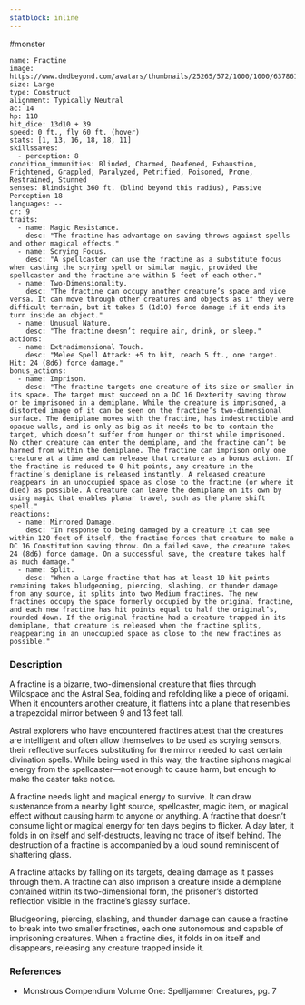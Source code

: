 ```yaml
---
statblock: inline
---
```

 #monster 

```statblock
name: Fractine
image: https://www.dndbeyond.com/avatars/thumbnails/25265/572/1000/1000/637861450545952412.jpeg
size: Large
type: Construct
alignment: Typically Neutral
ac: 14
hp: 110
hit_dice: 13d10 + 39
speed: 0 ft., fly 60 ft. (hover)
stats: [1, 13, 16, 18, 18, 11]
skillssaves:
  - perception: 8
condition_immunities: Blinded, Charmed, Deafened, Exhaustion, Frightened, Grappled, Paralyzed, Petrified, Poisoned, Prone, Restrained, Stunned
senses: Blindsight 360 ft. (blind beyond this radius), Passive Perception 18
languages: --
cr: 9
traits:
  - name: Magic Resistance.
    desc: "The fractine has advantage on saving throws against spells and other magical effects."
  - name: Scrying Focus.
    desc: "A spellcaster can use the fractine as a substitute focus when casting the scrying spell or similar magic, provided the spellcaster and the fractine are within 5 feet of each other."
  - name: Two-Dimensionality.
    desc: "The fractine can occupy another creature’s space and vice versa. It can move through other creatures and objects as if they were difficult terrain, but it takes 5 (1d10) force damage if it ends its turn inside an object."
  - name: Unusual Nature.
    desc: "The fractine doesn’t require air, drink, or sleep."
actions:
  - name: Extradimensional Touch.
    desc: "Melee Spell Attack: +5 to hit, reach 5 ft., one target. Hit: 24 (8d6) force damage."
bonus_actions:
  - name: Imprison.
    desc: "The fractine targets one creature of its size or smaller in its space. The target must succeed on a DC 16 Dexterity saving throw or be imprisoned in a demiplane. While the creature is imprisoned, a distorted image of it can be seen on the fractine’s two-dimensional surface. The demiplane moves with the fractine, has indestructible and opaque walls, and is only as big as it needs to be to contain the target, which doesn’t suffer from hunger or thirst while imprisoned. No other creature can enter the demiplane, and the fractine can’t be harmed from within the demiplane. The fractine can imprison only one creature at a time and can release that creature as a bonus action. If the fractine is reduced to 0 hit points, any creature in the fractine’s demiplane is released instantly. A released creature reappears in an unoccupied space as close to the fractine (or where it died) as possible. A creature can leave the demiplane on its own by using magic that enables planar travel, such as the plane shift spell."
reactions:
  - name: Mirrored Damage.
    desc: "In response to being damaged by a creature it can see within 120 feet of itself, the fractine forces that creature to make a DC 16 Constitution saving throw. On a failed save, the creature takes 24 (8d6) force damage. On a successful save, the creature takes half as much damage."
  - name: Split.
    desc: "When a Large fractine that has at least 10 hit points remaining takes bludgeoning, piercing, slashing, or thunder damage from any source, it splits into two Medium fractines. The new fractines occupy the space formerly occupied by the original fractine, and each new fractine has hit points equal to half the original’s, rounded down. If the original fractine had a creature trapped in its demiplane, that creature is released when the fractine splits, reappearing in an unoccupied space as close to the new fractines as possible."
```

### Description

A fractine is a bizarre, two-dimensional creature that flies through Wildspace and the Astral Sea, folding and refolding like a piece of origami. When it encounters another creature, it flattens into a plane that resembles a trapezoidal mirror between 9 and 13 feet tall.

Astral explorers who have encountered fractines attest that the creatures are intelligent and often allow themselves to be used as scrying sensors, their reflective surfaces substituting for the mirror needed to cast certain divination spells. While being used in this way, the fractine siphons magical energy from the spellcaster—not enough to cause harm, but enough to make the caster take notice.

A fractine needs light and magical energy to survive. It can draw sustenance from a nearby light source, spellcaster, magic item, or magical effect without causing harm to anyone or anything. A fractine that doesn’t consume light or magical energy for ten days begins to flicker. A day later, it folds in on itself and self-destructs, leaving no trace of itself behind. The destruction of a fractine is accompanied by a loud sound reminiscent of shattering glass.

A fractine attacks by falling on its targets, dealing damage as it passes through them. A fractine can also imprison a creature inside a demiplane contained within its two-dimensional form, the prisoner’s distorted reflection visible in the fractine’s glassy surface.

Bludgeoning, piercing, slashing, and thunder damage can cause a fractine to break into two smaller fractines, each one autonomous and capable of imprisoning creatures. When a fractine dies, it folds in on itself and disappears, releasing any creature trapped inside it.

### References

* Monstrous Compendium Volume One: Spelljammer Creatures, pg. 7
